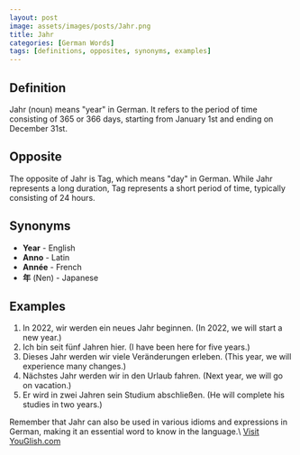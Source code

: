 ```yaml
---
layout: post
image: assets/images/posts/Jahr.png
title: Jahr
categories: [German Words]
tags: [definitions, opposites, synonyms, examples]
---
```


## Definition

Jahr (noun) means "year" in German. It refers to the period of time consisting of 365 or 366 days, starting from January 1st and ending on December 31st. 

## Opposite

The opposite of Jahr is Tag, which means "day" in German. While Jahr represents a long duration, Tag represents a short period of time, typically consisting of 24 hours.

## Synonyms

- **Year** - English
- **Anno** - Latin
- **Année** - French
- **年** (Nen) - Japanese

## Examples

1. In 2022, wir werden ein neues Jahr beginnen. (In 2022, we will start a new year.)
2. Ich bin seit fünf Jahren hier. (I have been here for five years.)
3. Dieses Jahr werden wir viele Veränderungen erleben. (This year, we will experience many changes.)
4. Nächstes Jahr werden wir in den Urlaub fahren. (Next year, we will go on vacation.)
5. Er wird in zwei Jahren sein Studium abschließen. (He will complete his studies in two years.)

Remember that Jahr can also be used in various idioms and expressions in German, making it an essential word to know in the language.\ <a id="yg-widget-0" class="youglish-widget" data-query="Jahr" data-lang="german" data-components="8412" data-auto-start="0" data-bkg-color="theme_light" data-title="How%20to%20pronounce%20Jahr%20in%20German"  rel="nofollow" href="https://youglish.com">Visit YouGlish.com</a><script async src="https://youglish.com/public/emb/widget.js" charset="utf-8"></script>